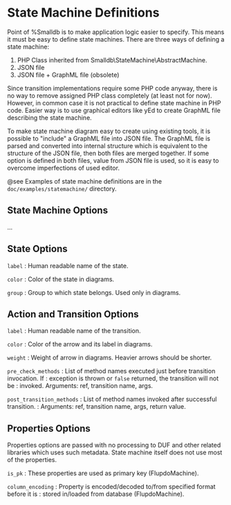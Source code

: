 State Machine Definitions
=========================

Point of %Smalldb is to make application logic easier to specify. This means it
must be easy to define state machines. There are three ways of defining a state
machine:

  1. PHP Class inherited from Smalldb\StateMachine\AbstractMachine.
  2. JSON file
  3. JSON file + GraphML file (obsolete)

Since transition implementations require some PHP code anyway, there is no way
to remove assigned PHP class completely (at least not for now). However, in
common case it is not practical to define state machine in PHP code. Easier way
is to use graphical editors like yEd to create GraphML file describing the
state machine.

To make state machine diagram easy to create using existing tools, it is
possible to "include" a GraphML file into JSON file. The GraphML file is parsed
and converted into internal structure which is equivalent to the structure of
the JSON file, then both files are merged together. If some option is defined
in both files, value from JSON file is used, so it is easy to overcome
imperfections of used editor.

@see Examples of state machine definitions are in the
     `doc/examples/statemachine/` directory.


State Machine Options
---------------------

...


State Options
-------------

`label`
:	Human readable name of the state.

`color`
:	Color of the state in diagrams.

`group`
:	Group to which state belongs. Used only in diagrams.


Action and Transition Options
-----------------------------

`label`
:	Human readable name of the transition.

`color`
:	Color of the arrow and its label in diagrams.

`weight`
:	Weight of arrow in diagrams. Heavier arrows should be shorter.

`pre_check_methods`
:	List of method names executed just before transition invocation. If
:	exception is thrown or `false` returned, the transition will not be
:	invoked. Arguments: ref, transition name, args.

`post_transition_methods`
:	List of method names invoked after successful transition.
:	Arguments: ref, transition name, args, return value.


Properties Options
------------------

Properties options are passed with no processing to DUF and other related
libraries which uses such metadata. State machine itself does not use most of
the properties.

`is_pk`
:	These properties are used as primary key (FlupdoMachine).


`column_encoding`
:	Property is encoded/decoded to/from specified format before it is
:	stored in/loaded from database (FlupdoMachine).

